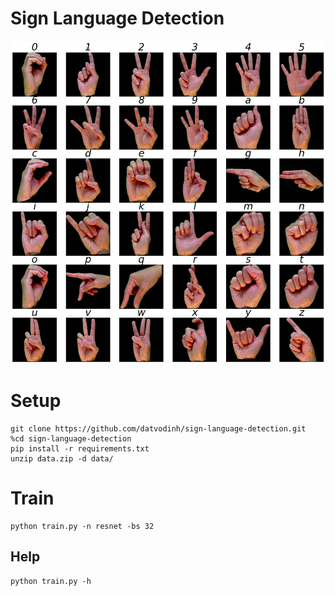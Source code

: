 # Sign Language Detection

![Alt text](image.png)

# Setup
```
git clone https://github.com/datvodinh/sign-language-detection.git
%cd sign-language-detection
pip install -r requirements.txt
unzip data.zip -d data/
```

# Train
```
python train.py -n resnet -bs 32
```
## Help
```
python train.py -h
```